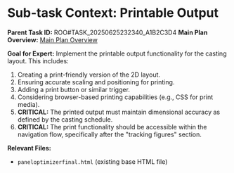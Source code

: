 # Sub-task Context: Printable Output

**Parent Task ID:** ROO#TASK_20250625232340_A1B2C3D4
**Main Plan Overview:** [Main Plan Overview](../../plans/ROO#TASK_20250625232340_A1B2C3D4_plan_overview.md)

**Goal for Expert:** Implement the printable output functionality for the casting layout. This includes:
1.  Creating a print-friendly version of the 2D layout.
2.  Ensuring accurate scaling and positioning for printing.
3.  Adding a print button or similar trigger.
4.  Considering browser-based printing capabilities (e.g., CSS for print media).
5.  **CRITICAL:** The printed output must maintain dimensional accuracy as defined by the casting schedule.
6.  **CRITICAL:** The print functionality should be accessible within the navigation flow, specifically after the "tracking figures" section.

**Relevant Files:**
*   `paneloptimizerfinal.html` (existing base HTML file)